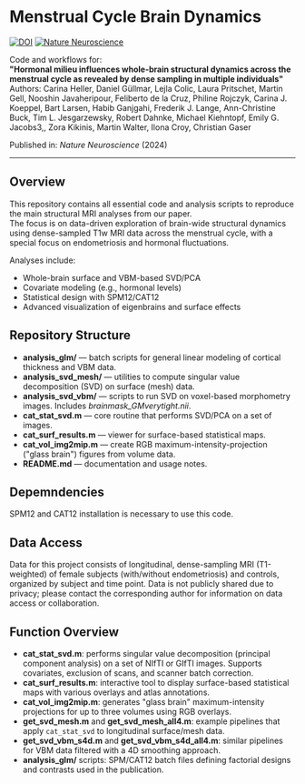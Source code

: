 # Menstrual Cycle Brain Dynamics

[![DOI](https://zenodo.org/badge/DOI/10.1038/s41593-XXX-XXXX-X.svg)](https://doi.org/10.1038/s41593-XXX-XXXX-X)
[![Nature Neuroscience](https://img.shields.io/badge/journal-Nature%20Neuroscience-blue.svg)](https://www.nature.com/neuro)

Code and workflows for:  
**"Hormonal milieu influences whole-brain structural dynamics across the menstrual cycle as revealed by dense sampling in multiple individuals"**  
Authors: Carina Heller, Daniel Güllmar, Lejla Colic, Laura Pritschet, Martin Gell, Nooshin Javaheripour, Feliberto de la Cruz, Philine Rojczyk, Carina J. Koeppel, Bart Larsen, Habib Ganjgahi, Frederik J. Lange, Ann-Christine Buck, Tim L. Jesgarzewsky, Robert Dahnke, Michael Kiehntopf, Emily G. Jacobs3,, Zora Kikinis, Martin Walter, Ilona Croy, Christian Gaser 

Published in: *Nature Neuroscience* (2024)

---

## Overview

This repository contains all essential code and analysis scripts to reproduce the main structural MRI analyses from our paper.  
The focus is on data-driven exploration of brain-wide structural dynamics using dense-sampled T1w MRI data across the menstrual cycle, with a special focus on endometriosis and hormonal fluctuations.

Analyses include:
- Whole-brain surface and VBM-based SVD/PCA
- Covariate modeling (e.g., hormonal levels)
- Statistical design with SPM12/CAT12
- Advanced visualization of eigenbrains and surface effects

## Repository Structure
- **analysis_glm/** — batch scripts for general linear modeling of cortical thickness and VBM data.
- **analysis_svd_mesh/** — utilities to compute singular value decomposition (SVD) on surface (mesh) data.
- **analysis_svd_vbm/** — scripts to run SVD on voxel-based morphometry images. Includes *brainmask_GMverytight.nii*.
- **cat_stat_svd.m** — core routine that performs SVD/PCA on a set of images.
- **cat_surf_results.m** — viewer for surface-based statistical maps.
- **cat_vol_img2mip.m** — create RGB maximum-intensity-projection ("glass brain") figures from volume data.
- **README.md** — documentation and usage notes.

## Depemndencies
SPM12 and CAT12 installation is necessary to use this code.

## Data Access
Data for this project consists of longitudinal, dense-sampling MRI (T1-weighted) of female subjects (with/without endometriosis) and controls, organized by subject and time point.
Data is not publicly shared due to privacy; please contact the corresponding author for information on data access or collaboration.

## Function Overview
- **cat_stat_svd.m**: performs singular value decomposition (principal component analysis) on a set of NIfTI or GIfTI images. Supports covariates, exclusion of scans, and scanner batch correction.
- **cat_surf_results.m**: interactive tool to display surface-based statistical maps with various overlays and atlas annotations.
- **cat_vol_img2mip.m**: generates "glass brain" maximum-intensity projections for up to three volumes using RGB overlays.
- **get_svd_mesh.m** and **get_svd_mesh_all4.m**: example pipelines that apply `cat_stat_svd` to longitudinal surface/mesh data.
- **get_svd_vbm_s4d.m** and **get_svd_vbm_s4d_all4.m**: similar pipelines for VBM data filtered with a 4D smoothing approach.
- **analysis_glm/** scripts: SPM/CAT12 batch files defining factorial designs and contrasts used in the publication.

